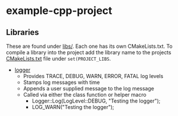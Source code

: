 # example-cpp-project

## Libraries

These are found under [libs/](libs/). Each one has its own CMakeLists.txt. 
To compile a library into the project add the library name to the projects [CMakeLists.txt](CMakeLists.txt) file under ```set(PROJECT_LIBS```.

- [logger](libs/logger/)
  - Provides TRACE, DEBUG, WARN, ERROR, FATAL log levels
  - Stamps log messages with time
  - Appends a user supplied message to the log message
  - Called via either the class function or helper macro
    - Logger::Log(LogLevel::DEBUG, "Testing the logger");
    - LOG_WARN("Testing the logger");
